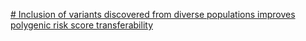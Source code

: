 [# Inclusion of variants discovered from diverse populations improves polygenic risk score transferability](https://www.sciencedirect.com/science/article/pii/S2666247720300178 )
